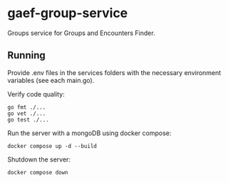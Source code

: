 # gaef-group-service

Groups service for Groups and Encounters Finder.

## Running

Provide .env files in the services folders with the necessary environment variables (see each main.go).

Verify code quality:

```
go fmt ./...
go vet ./...
go test ./...
```

Run the server with a mongoDB using docker compose:

```
docker compose up -d --build
```

Shutdown the server:

```
docker compose down
```

